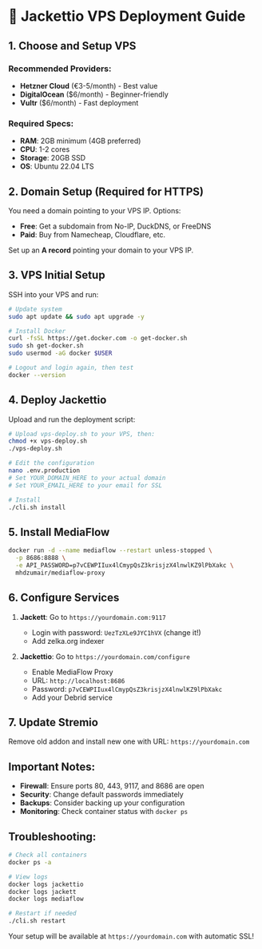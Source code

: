 # 🚀 Jackettio VPS Deployment Guide

## 1. Choose and Setup VPS

### Recommended Providers:
- **Hetzner Cloud** (€3-5/month) - Best value
- **DigitalOcean** ($6/month) - Beginner-friendly
- **Vultr** ($6/month) - Fast deployment

### Required Specs:
- **RAM**: 2GB minimum (4GB preferred)
- **CPU**: 1-2 cores
- **Storage**: 20GB SSD
- **OS**: Ubuntu 22.04 LTS

## 2. Domain Setup (Required for HTTPS)

You need a domain pointing to your VPS IP. Options:
- **Free**: Get a subdomain from No-IP, DuckDNS, or FreeDNS
- **Paid**: Buy from Namecheap, Cloudflare, etc.

Set up an **A record** pointing your domain to your VPS IP.

## 3. VPS Initial Setup

SSH into your VPS and run:

```bash
# Update system
sudo apt update && sudo apt upgrade -y

# Install Docker
curl -fsSL https://get.docker.com -o get-docker.sh
sudo sh get-docker.sh
sudo usermod -aG docker $USER

# Logout and login again, then test
docker --version
```

## 4. Deploy Jackettio

Upload and run the deployment script:

```bash
# Upload vps-deploy.sh to your VPS, then:
chmod +x vps-deploy.sh
./vps-deploy.sh

# Edit the configuration
nano .env.production
# Set YOUR_DOMAIN_HERE to your actual domain
# Set YOUR_EMAIL_HERE to your email for SSL

# Install
./cli.sh install
```

## 5. Install MediaFlow

```bash
docker run -d --name mediaflow --restart unless-stopped \
  -p 8686:8888 \
  -e API_PASSWORD=p7vCEWPIIux4lCmypQsZ3krisjzX4lnwlKZ9lPbXakc \
  mhdzumair/mediaflow-proxy
```

## 6. Configure Services

1. **Jackett**: Go to `https://yourdomain.com:9117`
   - Login with password: `UezTzXLe9JYC1hVX` (change it!)
   - Add zelka.org indexer

2. **Jackettio**: Go to `https://yourdomain.com/configure`
   - Enable MediaFlow Proxy
   - URL: `http://localhost:8686`
   - Password: `p7vCEWPIIux4lCmypQsZ3krisjzX4lnwlKZ9lPbXakc`
   - Add your Debrid service

## 7. Update Stremio

Remove old addon and install new one with URL: `https://yourdomain.com`

## Important Notes:

- **Firewall**: Ensure ports 80, 443, 9117, and 8686 are open
- **Security**: Change default passwords immediately
- **Backups**: Consider backing up your configuration
- **Monitoring**: Check container status with `docker ps`

## Troubleshooting:

```bash
# Check all containers
docker ps -a

# View logs
docker logs jackettio
docker logs jackett
docker logs mediaflow

# Restart if needed
./cli.sh restart
```

Your setup will be available at `https://yourdomain.com` with automatic SSL!